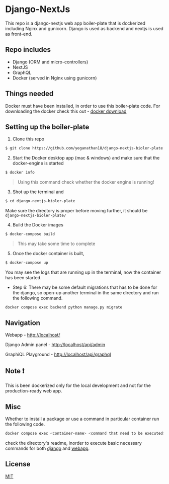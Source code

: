 # Django-NextJs

This repo is a django-nextjs web app boiler-plate that is dockerized including Nginx and gunicorn. Django is used as backend and nextjs is used as front-end.

## Repo includes
- Django (ORM and micro-controllers)
- NextJS
- GraphQL
- Docker (served in Nginx using gunicorn)

## Things needed
Docker must have been installed, in order to use this boiler-plate code. For downloading the docker check this out - [docker download](https://docs.docker.com/get-docker/)

## Setting up the boiler-plate
1. Clone this repo

```bash
$ git clone https://github.com/yeganathan18/django-nextjs-bioler-plate.git
```

2. Start the Docker desktop app (mac & windows) and make sure that the docker-engine is started

```bash
$ docker info
```

> Using this command check whether the docker engine is running!


3. Shot up the terminal and 

```bash
$ cd django-nextjs-bioler-plate
```

Make sure the directory is proper before moving further, it should be `django-nextjs-bioler-plate/` 

4. Build the Docker images

```bash
$ docker-compose build
```

> This may take some time to complete

5. Once the docker container is built,

```bash
$ docker-compose up
```

You may see the logs that are running up in the terminal, now the container has been started.

- Step 6: There may be some default migrations that has to be done for the django, so open-up another terminal in the same directory and run the following command.

```bash
docker compose exec backend python manage.py migrate
```


## Navigation

Webapp - [http://localhost/](http://localhost/)

Django Admin panel - [http://localhost/api/admin](http://localhost/api/admin)

GraphiQL Playground - [http://localhost/api/graphql](http://localhost/api/graphql)

## Note ❗️

This is been dockerized only for the local development and not for the production-ready web app.

## Misc

Whether to install a package or use a command in particular container run the following code.

```bash
docker compose exec <container-name> <command that need to be executed>
```

check the directory's readme, inorder to execute basic necessary commands for both [django](./backend) and [webapp](./webapp).

## License
[MIT](https://choosealicense.com/licenses/mit/)
